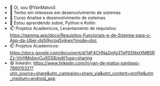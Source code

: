 - 👋 Oi, sou @YanMatosS
- 👀 Tenho em interesse em desenvolvimento de sistemas
- 🌱 Curso Analise e desenvolvimento de sistemas
- 💞️ Estou aprendendo sobre, Python e Kotlin
- 📫 Projetos Academicos, Levantamento de requisitos: https://gamma.app/docs/Requisitos-Funcionais-e-de-Sistema-para-o-App-da-Uber-ds5i9ycoq5xjkwx?mode=doc
- 📫 Projetos Academicos: https://docs.google.com/document/d/1dF4CHNa2mfg3TePS5NxtXMB5RZz-VtrHMobxvCuXGS8/edit?usp=sharing
- 😄 linkedin: https://www.linkedin.com/in/yan-de-matos-santiago-786015321?utm_source=share&utm_campaign=share_via&utm_content=profile&utm_medium=android_app

